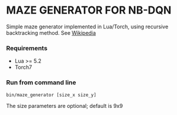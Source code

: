 MAZE GENERATOR FOR NB-DQN
==========================

Simple maze generator implemented in Lua/Torch, using recursive backtracking method.
See [Wikipedia](https://en.wikipedia.org/wiki/Maze_generation_algorithm#Recursive_backtracker)

### Requirements
* Lua >= 5.2
* Torch7

### Run from command line
```sh
bin/maze_generator [size_x size_y]
```
The size parameters are optional; default is 9x9
